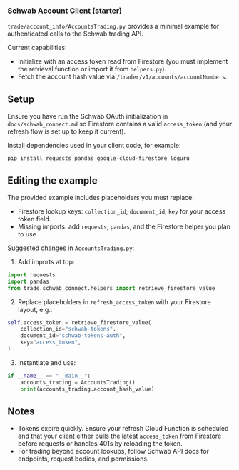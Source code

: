 ### Schwab Account Client (starter)

`trade/account_info/AccountsTrading.py` provides a minimal example for authenticated calls to the Schwab trading API.

Current capabilities:

- Initialize with an access token read from Firestore (you must implement the retrieval function or import it from `helpers.py`).
- Fetch the account hash value via `/trader/v1/accounts/accountNumbers`.


## Setup

Ensure you have run the Schwab OAuth initialization in `docs/schwab_connect.md` so Firestore contains a valid `access_token` (and your refresh flow is set up to keep it current).

Install dependencies used in your client code, for example:

```
pip install requests pandas google-cloud-firestore loguru
```


## Editing the example

The provided example includes placeholders you must replace:

- Firestore lookup keys: `collection_id`, `document_id`, `key` for your access token field
- Missing imports: add `requests`, `pandas`, and the Firestore helper you plan to use

Suggested changes in `AccountsTrading.py`:

1) Add imports at top:

```python
import requests
import pandas
from trade.schwab_connect.helpers import retrieve_firestore_value
```

2) Replace placeholders in `refresh_access_token` with your Firestore layout, e.g.:

```python
self.access_token = retrieve_firestore_value(
    collection_id="schwab-tokens",
    document_id="schwab-tokens-auth",
    key="access_token",
)
```

3) Instantiate and use:

```python
if __name__ == "__main__":
    accounts_trading = AccountsTrading()
    print(accounts_trading.account_hash_value)
```


## Notes

- Tokens expire quickly. Ensure your refresh Cloud Function is scheduled and that your client either pulls the latest `access_token` from Firestore before requests or handles 401s by reloading the token.
- For trading beyond account lookups, follow Schwab API docs for endpoints, request bodies, and permissions.


